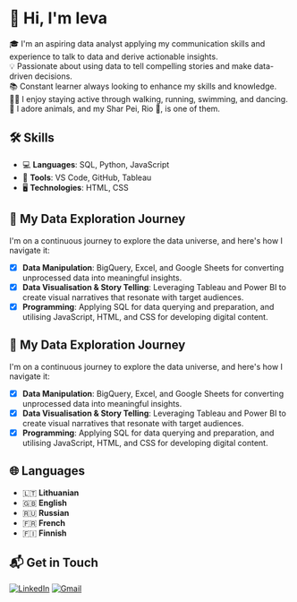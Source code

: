# 👋 Hi, I'm Ieva

🎓 I'm an aspiring data analyst applying my communication skills and experience to talk to data and derive actionable insights.  
💡 Passionate about using data to tell compelling stories and make data-driven decisions.  
📚 Constant learner always looking to enhance my skills and knowledge.  
🏃‍♀️ I enjoy staying active through walking, running, swimming, and dancing.  
🐾 I adore animals, and my Shar Pei, Rio 🐶, is one of them. 

## 🛠️ Skills
- 💻 **Languages**: SQL, Python, JavaScript
- 🧰 **Tools**: VS Code, GitHub, Tableau
- 🖥️ **Technologies**: HTML, CSS

## 🌟 My Data Exploration Journey
I'm on a continuous journey to explore the data universe, and here's how I navigate it:
- [x] **Data Manipulation**: BigQuery, Excel, and Google Sheets for converting unprocessed data into meaningful insights.
- [x] **Data Visualisation & Story Telling**: Leveraging Tableau and Power BI to create visual narratives that resonate with target audiences.
- [x] **Programming**: Applying SQL for data querying and preparation, and utilising JavaScript, HTML, and CSS for developing digital content.

## 🌟 My Data Exploration Journey
I'm on a continuous journey to explore the data universe, and here's how I navigate it:
- [x] **Data Manipulation**: BigQuery, Excel, and Google Sheets for converting unprocessed data into meaningful insights.
- [x] **Data Visualisation & Story Telling**: Leveraging Tableau and Power BI to create visual narratives that resonate with target audiences.
- [x] **Programming**: Applying SQL for data querying and preparation, and utilising JavaScript, HTML, and CSS for developing digital content.

## 🌐 Languages
- 🇱🇹 **Lithuanian**
- 🇬🇧 **English**
- 🇷🇺 **Russian**
- 🇫🇷 **French**
- 🇫🇮 **Finnish**

## 📬 Get in Touch
[![LinkedIn](https://img.shields.io/badge/LinkedIn-0077B5?style=for-the-badge&logo=linkedin&logoColor=white)](https://www.linkedin.com/in/ieva-kosaite)
[![Gmail](https://img.shields.io/badge/Gmail-D14836?style=for-the-badge&logo=gmail&logoColor=white)](mailto:ieva@gmail.com)



